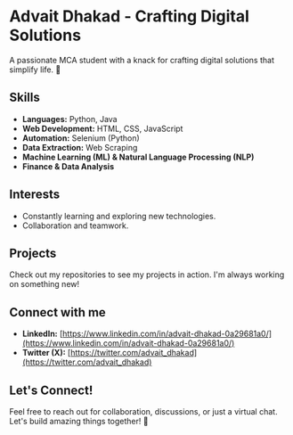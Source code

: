 
# Advait Dhakad - Crafting Digital Solutions

A passionate MCA student with a knack for crafting digital solutions that simplify life. 🚀

## Skills

*   **Languages:** Python, Java
*   **Web Development:** HTML, CSS, JavaScript
*   **Automation:** Selenium (Python)
*   **Data Extraction:** Web Scraping
*   **Machine Learning (ML) & Natural Language Processing (NLP)**
*   **Finance & Data Analysis**

## Interests

*   Constantly learning and exploring new technologies.
*   Collaboration and teamwork.

## Projects

Check out my repositories to see my projects in action.  I'm always working on something new!

## Connect with me

*   **LinkedIn:** [https://www.linkedin.com/in/advait-dhakad-0a29681a0/](https://www.linkedin.com/in/advait-dhakad-0a29681a0/)
*   **Twitter (X):** [https://twitter.com/advait_dhakad](https://twitter.com/advait_dhakad)

## Let's Connect!

Feel free to reach out for collaboration, discussions, or just a virtual chat.  Let's build amazing things together! 🌟
